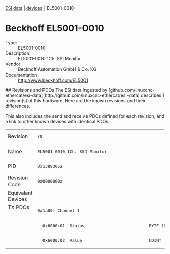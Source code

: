 <div class="nav"><a href="/esi-data">ESI data</a> | <a href="/esi-data/devices">devices</a> | EL5001-0010</div>

#  Beckhoff EL5001-0010

<dl>
  <dt>Type:</dt><dd>EL5001-0010</dd>
  <dt>Description:</dt><dd>EL5001-0010 1Ch. SSI Monitor</dd>
  <dt>Vendor</dt><dd>Beckhoff Automation GmbH & Co. KG</dd>
  <dt>Documentation</dt><dd><a href="http://www.beckhoff.com/EL5001">http://www.beckhoff.com/EL5001</a></dd>
</dl>
## Revisions and PDOs
The ESI data ingested by [github.com/linuxcnc-ethercat/esi-data](http://github.com/linuxcnc-ethercat/esi-data) describes 1 revision(s) of this hardware.  Here are the known revisions and their differences.

This also includes the send and receive PDOs defined for each revision, and a link to other known devices with identical PDOs.

<table>
<tr >
<td class="first">Revision</td>
<td ><pre>r0</pre></td>
</tr>
<tr >
<td class="first">Name</td>
<td ><pre>EL5001-0010 1Ch. SSI Monitor</pre></td>
</tr>
<tr >
<td class="first">PID</td>
<td ><pre>0x13893052</pre></td>
</tr>
<tr >
<td class="first">Revision Code</td>
<td ><pre>0x0000000a</pre></td>
</tr>
<tr >
<td class="first">Equivalant Devices</td>
<td ></td>
</tr>
<tr class="txpdo pdosection">
<td class="first" rowspan=3 valign=top>TX PDOs</td>
<td><pre>0x1a00: Channel 1</pre></td>
<td></td>
</tr>
<tr class="txpdo">
<td ><pre>  0x6000:01  Status                          BYTE (8 bits)</pre></td>
</tr>
<tr class="txpdo">
<td ><pre>  0x6000:02  Value                           UDINT (32 bits)</pre></td>
</tr>
</table>
